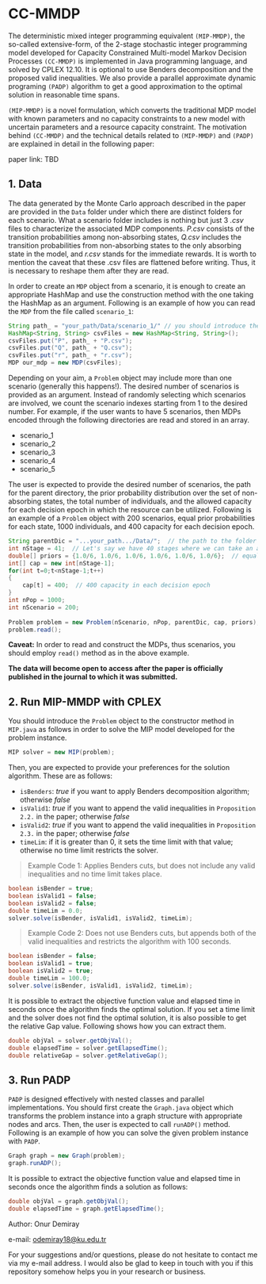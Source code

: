 # CC-MMDP

The deterministic mixed integer programming equivalent `(MIP-MMDP)`, the so-called extensive-form, of the 2-stage stochastic integer programming model developed for Capacity Constrained Multi-model Markov Decision Processes `(CC-MMDP)` is implemented in Java programming language, and solved by CPLEX 12.10. It is optional to use Benders decomposition and the proposed valid inequalities. We also provide a parallel approximate dynamic programing `(PADP)` algorithm to get a good approximation to the optimal solution in reasonable time spans.

`(MIP-MMDP)` is a novel formulation, which converts the traditional MDP model with known parameters and no capacity constraints to a new model with uncertain parameters and a resource capacity constraint. The motivation behind `(CC-MMDP)` and the technical details related to `(MIP-MMDP)` and `(PADP)` are explained in detail in the following paper:

paper link: TBD

## 1. Data

The data generated by the Monte Carlo approach described in the paper are provided in the `Data` folder under which there are distinct folders for each scenario. What a scenario folder includes is nothing but just 3 *.csv* files to characterize the associated MDP components. *P.csv* consists of the transition probabilities among non-absorbing states, *Q.csv* includes the transition probabilities from non-absorbing states to the only absorbing state in the model, and *r.csv* stands for the immediate rewards. It is worth to mention the caveat that these .csv files are flattened before writing. Thus, it is necessary to reshape them after they are read. 

In order to create an `MDP` object from a scenario, it is enough to create an appropriate HashMap and use the construction method with the one taking the HashMap as an argument. Following is an example of how you can read the `MDP` from the file called `scenario_1`:

```java
String path_ = "your_path/Data/scenario_1/" // you should introduce the specific path of the Data folder in your own local
HashMap<String, String> csvFiles = new HashMap<String, String>();
csvFiles.put("P", path_ + "P.csv");
csvFiles.put("Q", path_ + "Q.csv");
csvFiles.put("r", path_ + "r.csv");
MDP our_mdp = new MDP(csvFiles);
```

Depending on your aim, a `Problem` object may include more than one scenario (generally this happens!). The desired number of scenarios is provided as an argument. Instead of randomly selecting which scenarios are involved, we count the scenario indexes starting from 1 to the desired number. For example, if the user wants to have 5 scenarios, then MDPs encoded through the following directories are read and stored in an array.

- scenario_1
- scenario_2
- scenario_3
- scenario_4
- scenario_5

The user is expected to provide the desired number of scenarios, the path for the parent directory, the prior probability distribution over the set of non-absorbing states, the total number of individuals, and the allowed capacity for each decision epoch in which the resource can be utilized. Following is an example of a `Problem` object with 200 scenarios, equal prior probabilities for each state, 1000 individuals, and 400 capacity for each decision epoch.

```java
String parentDic = "...your_path.../Data/";  // the path to the folder which includes the scenario folders
int nStage = 41;  // Let's say we have 40 stages where we can take an action
double[] priors = {1.0/6, 1.0/6, 1.0/6, 1.0/6, 1.0/6, 1.0/6};  // equal prior probabilities
int[] cap = new int[nStage-1];
for(int t=0;t<nStage-1;t++)
{
    cap[t] = 400;  // 400 capacity in each decision epoch
}
int nPop = 1000;
int nScenario = 200;
		
Problem problem = new Problem(nScenario, nPop, parentDic, cap, priors);
problem.read();
```
**Caveat:** In order to read and construct the MDPs, thus scenarios, you should employ `read()` method as in the above example.

**The data will become open to access after the paper is officially published in the journal to which it was submitted.**

## 2. Run MIP-MMDP with CPLEX

You should introduce the `Problem` object to the constructor method in `MIP.java` as follows in order to solve the MIP model developed for the problem instance.

```java
MIP solver = new MIP(problem);
```
Then, you are expected to provide your preferences for the solution algorithm. These are as follows:

- `isBenders`: *true* if you want to apply Benders decomposition algorithm; otherwise *false*
- `isValid1`: *true* if you want to append the valid inequalities in `Proposition 2.2.` in the paper; otherwise *false*
- `isValid2`: *true* if you want to append the valid inequalities in `Proposition 2.3.` in the paper; otherwise *false*
- `timeLim`: if it is greater than 0, it sets the time limit with that value; otherwise no time limit restricts the solver.

> Example Code 1: Applies Benders cuts, but does not include any valid inequalities and no time limit takes place.

```java
boolean isBender = true;
boolean isValid1 = false;
boolean isValid2 = false;
double timeLim = 0.0;
solver.solve(isBender, isValid1, isValid2, timeLim);
```

> Example Code 2: Does not use Benders cuts, but appends both of the valid inequalities and restricts the algorithm with 100 seconds.
```java
boolean isBender = false;
boolean isValid1 = true;
boolean isValid2 = true;
double timeLim = 100.0;
solver.solve(isBender, isValid1, isValid2, timeLim);
```

It is possible to extract the objective function value and elapsed time in seconds once the algorithm finds the optimal solution. If you set a time limit and
the solver does not find the optimal solution, it is also possible to get the relative Gap value. Following shows how you can extract them.

```java
double objVal = solver.getObjVal();
double elapsedTime = solver.getElapsedTime();
double relativeGap = solver.getRelativeGap();
```

## 3. Run PADP

`PADP` is designed effectively with nested classes and parallel implementations. You should first create the `Graph.java` object which transforms the problem instance into a graph structure with appropriate nodes and arcs. Then, the user is expected to call `runADP()` method. Following is an example of how you
can solve the given problem instance with `PADP`.

```java
Graph graph = new Graph(problem);
graph.runADP();
```

It is possible to extract the objective function value and elapsed time in seconds once the algorithm finds a solution as follows:

```java
double objVal = graph.getObjVal();
double elapsedTime = graph.getElapsedTime();
```

Author: Onur Demiray

e-mail: odemiray18@ku.edu.tr

For your suggestions and/or questions, please do not hesitate to contact me via my e-mail address. I would also be glad to keep in touch with you if this repository
somehow helps you in your research or business.
